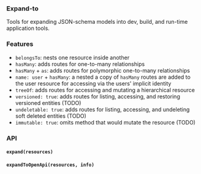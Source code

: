 ### Expand-to

Tools for expanding JSON-schema models into dev, build, and run-time application tools.

### Features

* `belongsTo`: nests one resource inside another
* `hasMany`: adds routes for one-to-many relationships
* `hasMany` + `as`: adds routes for polymorphic one-to-many relationships
* `name: user` + `hasMany`: a nested a copy of `hasMany` routes are added to the user resource for accessing via the users' implicit identity
* `treeOf`: adds routes for accessing and mutating a hierarchical resource
* `versioned: true`: adds routes for listing, accessing, and restoring versioned entities (TODO)
* `undeletable: true`: adds routes for listing, accessing, and undeleting soft deleted entities (TODO)
* `immutable: true`: omits method that would mutate the resource (TODO)

### API

#### `expand(resources)`

#### `expandToOpenApi(resources, info)`
